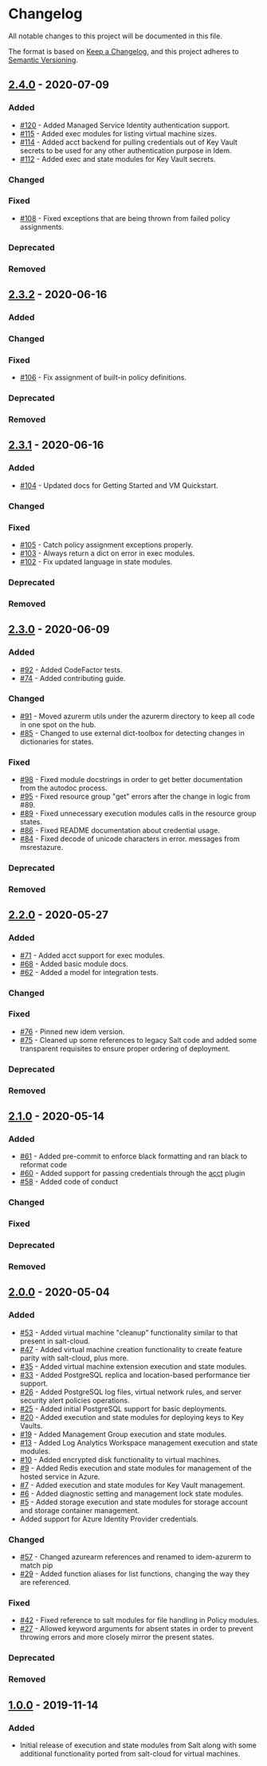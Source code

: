# Changelog

All notable changes to this project will be documented in this file.

The format is based on [Keep a Changelog](https://keepachangelog.com/en/1.0.0/),
and this project adheres to [Semantic Versioning](https://semver.org/spec/v2.0.0.html).

## [2.4.0] - 2020-07-09

### Added

- [#120](https://github.com/eitrtechnologies/idem-azurerm/pull/120) - Added Managed Service Identity authentication
  support.
- [#115](https://github.com/eitrtechnologies/idem-azurerm/pull/115) - Added exec modules for listing virtual machine
  sizes.
- [#114](https://github.com/eitrtechnologies/idem-azurerm/pull/114) - Added acct backend for pulling credentials out of
  Key Vault secrets to be used for any other authentication purpose in Idem.
- [#112](https://github.com/eitrtechnologies/idem-azurerm/pull/112) - Added exec and state modules for Key Vault
  secrets.

### Changed

### Fixed

- [#108](https://github.com/eitrtechnologies/idem-azurerm/pull/108) - Fixed exceptions that are being thrown from failed
  policy assignments.

### Deprecated

### Removed

## [2.3.2] - 2020-06-16

### Added

### Changed

### Fixed

- [#106](https://github.com/eitrtechnologies/idem-azurerm/pull/106) - Fix assignment of built-in policy definitions.

### Deprecated

### Removed

## [2.3.1] - 2020-06-16

### Added

- [#104](https://github.com/eitrtechnologies/idem-azurerm/pull/104) - Updated docs for Getting Started and VM
  Quickstart.

### Changed

### Fixed

- [#105](https://github.com/eitrtechnologies/idem-azurerm/pull/105) - Catch policy assignment exceptions properly.
- [#103](https://github.com/eitrtechnologies/idem-azurerm/pull/103) - Always return a dict on error in exec modules.
- [#102](https://github.com/eitrtechnologies/idem-azurerm/pull/102) - Fix updated language in state modules.

### Deprecated

### Removed

## [2.3.0] - 2020-06-09

### Added

- [#92](https://github.com/eitrtechnologies/idem-azurerm/pull/92) - Added CodeFactor tests.
- [#74](https://github.com/eitrtechnologies/idem-azurerm/pull/74) - Added contributing guide.

### Changed

- [#91](https://github.com/eitrtechnologies/idem-azurerm/pull/91) - Moved azurerm utils under the azurerm directory to
  keep all code in one spot on the hub.
- [#85](https://github.com/eitrtechnologies/idem-azurerm/pull/85) - Changed to use external dict-toolbox for detecting
  changes in dictionaries for states.

### Fixed

- [#98](https://github.com/eitrtechnologies/idem-azurerm/pull/98) - Fixed module docstrings in order to get better
  documentation from the autodoc process.
- [#95](https://github.com/eitrtechnologies/idem-azurerm/pull/95) - Fixed resource group "get" errors after the change
  in logic from #89.
- [#89](https://github.com/eitrtechnologies/idem-azurerm/pull/89) - Fixed unnecessary execution modules calls in the
  resource group states.
- [#86](https://github.com/eitrtechnologies/idem-azurerm/pull/86) - Fixed README documentation about credential usage.
- [#84](https://github.com/eitrtechnologies/idem-azurerm/pull/84) - Fixed decode of unicode characters in error.
  messages from msrestazure.

### Deprecated

### Removed

## [2.2.0] - 2020-05-27

### Added

- [#71](https://github.com/eitrtechnologies/idem-azurerm/pull/71) - Added acct support for exec modules.
- [#68](https://github.com/eitrtechnologies/idem-azurerm/pull/68) - Added basic module docs.
- [#62](https://github.com/eitrtechnologies/idem-azurerm/pull/62) - Added a model for integration tests.

### Changed

### Fixed

- [#76](https://github.com/eitrtechnologies/idem-azurerm/pull/76) - Pinned new idem version.
- [#75](https://github.com/eitrtechnologies/idem-azurerm/pull/75) - Cleaned up some references to legacy Salt code and
  added some transparent requisites to ensure proper ordering of deployment.

### Deprecated

### Removed

## [2.1.0] - 2020-05-14

### Added

- [#61](https://github.com/eitrtechnologies/idem-azurerm/pull/61) - Added pre-commit to enforce black formatting and
  ran black to reformat code
- [#60](https://github.com/eitrtechnologies/idem-azurerm/pull/60) - Added support for passing credentials through the
  [acct](https://gitlab.com/saltstack/pop/acct) plugin
- [#58](https://github.com/eitrtechnologies/idem-azurerm/pull/58) - Added code of conduct

### Changed

### Fixed

### Deprecated

### Removed

## [2.0.0] - 2020-05-04

### Added

- [#53](https://github.com/eitrtechnologies/idem-azurerm/pull/53) - Added virtual machine "cleanup"
  functionality similar to that present in salt-cloud.
- [#47](https://github.com/eitrtechnologies/idem-azurerm/pull/47) - Added virtual machine creation
  functionality to create feature parity with salt-cloud, plus more.
- [#35](https://github.com/eitrtechnologies/idem-azurerm/pull/35) - Added virtual machine extension execution
  and state modules.
- [#33](https://github.com/eitrtechnologies/idem-azurerm/pull/33) - Added PostgreSQL replica and location-based
  performance tier support.
- [#26](https://github.com/eitrtechnologies/idem-azurerm/pull/26) - Added PostgreSQL log files, virtual network
  rules, and server security alert policies operations.
- [#25](https://github.com/eitrtechnologies/idem-azurerm/pull/25) - Added initial PostgreSQL support for basic
  deployments.
- [#20](https://github.com/eitrtechnologies/idem-azurerm/pull/20) - Added execution and state modules for
  deploying keys to Key Vaults.
- [#19](https://github.com/eitrtechnologies/idem-azurerm/pull/19) - Added Management Group execution and state
  modules.
- [#13](https://github.com/eitrtechnologies/idem-azurerm/pull/13) - Added Log Analytics Workspace management
  execution and state modules.
- [#10](https://github.com/eitrtechnologies/idem-azurerm/pull/10) - Added encrypted disk functionality to
  virtual machines.
- [#9](https://github.com/eitrtechnologies/idem-azurerm/pull/9) - Added Redis execution and state modules for
  management of the hosted service in Azure.
- [#7](https://github.com/eitrtechnologies/idem-azurerm/pull/7) - Added execution and state modules for Key
  Vault management.
- [#6](https://github.com/eitrtechnologies/idem-azurerm/pull/6) - Added diagnostic setting and management lock
  state modules.
- [#5](https://github.com/eitrtechnologies/idem-azurerm/pull/5) - Added storage execution and state modules for
  storage account and storage container management.
- Added support for Azure Identity Provider credentials.

### Changed

- [#57](https://github.com/eitrtechnologies/idem-azurerm/pull/57) - Changed azurearm references and renamed to
  idem-azurerm to match pip
- [#29](https://github.com/eitrtechnologies/idem-azurerm/pull/29) - Added function aliases for list functions,
  changing the way they are referenced.

### Fixed

- [#42](https://github.com/eitrtechnologies/idem-azurerm/pull/42) - Fixed reference to salt modules for file
  handling in Policy modules.
- [#27](https://github.com/eitrtechnologies/idem-azurerm/pull/27) - Allowed keyword arguments for absent states
  in order to prevent throwing errors and more closely mirror the present states.

### Deprecated

### Removed

## [1.0.0] - 2019-11-14

### Added

- Initial release of execution and state modules from Salt along with some additional functionality ported from
  salt-cloud for virtual machines.

[2.4.0]: https://github.com/eitrtechnologies/idem-azurerm/compare/v2.3.2...v2.4.0
[2.3.2]: https://github.com/eitrtechnologies/idem-azurerm/compare/v2.3.1...v2.3.2
[2.3.1]: https://github.com/eitrtechnologies/idem-azurerm/compare/v2.3.0...v2.3.1
[2.3.0]: https://github.com/eitrtechnologies/idem-azurerm/compare/v2.2.0...v2.3.0
[2.2.0]: https://github.com/eitrtechnologies/idem-azurerm/compare/v2.1.0...v2.2.0
[2.1.0]: https://github.com/eitrtechnologies/idem-azurerm/compare/v2.0.0...v2.1.0
[2.0.0]: https://github.com/eitrtechnologies/idem-azurerm/compare/v1.0.0...v2.0.0
[1.0.0]: https://github.com/eitrtechnologies/idem-azurerm/releases/tag/v1.0.0
